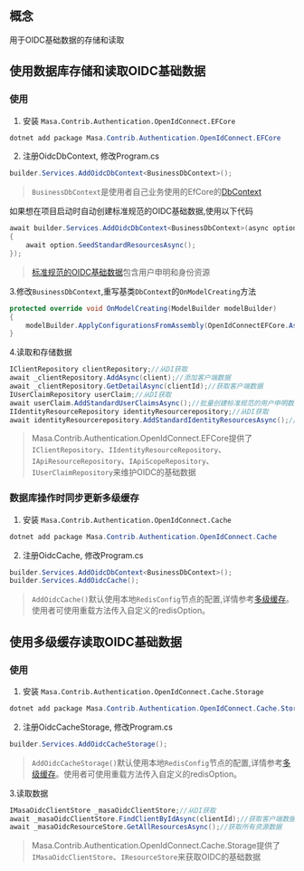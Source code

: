 ﻿## 概念

用于OIDC基础数据的存储和读取

## 使用数据库存储和读取OIDC基础数据

### 使用

1. 安装 `Masa.Contrib.Authentication.OpenIdConnect.EFCore`

``` C#
dotnet add package Masa.Contrib.Authentication.OpenIdConnect.EFCore
```

2. 注册OidcDbContext, 修改Program.cs

``` C#
builder.Services.AddOidcDbContext<BusinessDbContext>();
```

> `BusinessDbContext`是使用者自己业务使用的EfCore的[DbContext](https://learn.microsoft.com/en-us/dotnet/api/microsoft.entityframeworkcore.dbcontext?view=efcore-7.0)

如果想在项目启动时自动创建标准规范的OIDC基础数据,使用以下代码

``` C#
await builder.Services.AddOidcDbContext<BusinessDbContext>(async option =>
{
    await option.SeedStandardResourcesAsync();
});
```
> [标准规范的OIDC基础数据](https://openid.net/specs/openid-connect-core-1_0.html#StandardClaims)包含用户申明和身份资源

3.修改`BusinessDbContext`,重写基类`DbContext`的`OnModelCreating`方法

``` C#
protected override void OnModelCreating(ModelBuilder modelBuilder)
{
    modelBuilder.ApplyConfigurationsFromAssembly(OpenIdConnectEFCore.Assembly);
}
```

4.读取和存储数据

``` C#
IClientRepository clientRepository;//从DI获取
await _clientRepository.AddAsync(client);//添加客户端数据
await _clientRepository.GetDetailAsync(clientId);//获取客户端数据
IUserClaimRepository userClaim;//从DI获取
await userClaim.AddStandardUserClaimsAsync();//批量创建标准规范的用户申明数据
IIdentityResourceRepository identityResourcerepository;//从DI获取
await identityResourcerepository.AddStandardIdentityResourcesAsync();//批量创建标准规范的身份资源数据
```
> Masa.Contrib.Authentication.OpenIdConnect.EFCore提供了`IClientRepository`、`IIdentityResourceRepository`、`IApiResourceRepository`、`IApiScopeRepository`、`IUserClaimRepository`来维护OIDC的基础数据

### 数据库操作时同步更新多级缓存

1. 安装 `Masa.Contrib.Authentication.OpenIdConnect.Cache`

``` C#
dotnet add package Masa.Contrib.Authentication.OpenIdConnect.Cache
```

2. 注册OidcCache, 修改Program.cs

``` C#
builder.Services.AddOidcDbContext<BusinessDbContext>();
builder.Services.AddOidcCache();
```

> `AddOidcCache()`默认使用本地`RedisConfig`节点的配置,详情参考[多级缓存](/framework/building-blocks/caching)。使用者可使用重载方法传入自定义的redisOption。

## 使用多级缓存读取OIDC基础数据

### 使用

1. 安装 `Masa.Contrib.Authentication.OpenIdConnect.Cache.Storage`

``` C#
dotnet add package Masa.Contrib.Authentication.OpenIdConnect.Cache.Storage
```

2. 注册OidcCacheStorage, 修改Program.cs

``` C#
builder.Services.AddOidcCacheStorage();
```

> `AddOidcCacheStorage()`默认使用本地`RedisConfig`节点的配置,详情参考[多级缓存](/framework/building-blocks/caching)。使用者可使用重载方法传入自定义的redisOption。

3.读取数据

``` C#
IMasaOidcClientStore _masaOidcClientStore;//从DI获取
await _masaOidcClientStore.FindClientByIdAsync(clientId);//获取客户端数据
await _masaOidcResourceStore.GetAllResourcesAsync();//获取所有资源数据
```

> Masa.Contrib.Authentication.OpenIdConnect.Cache.Storage提供了`IMasaOidcClientStore`、`IResourceStore`来获取OIDC的基础数据